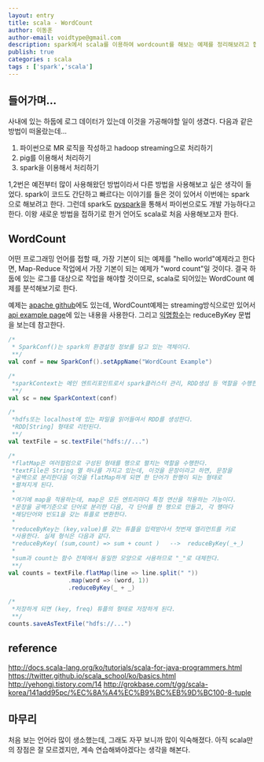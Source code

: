 ```yaml
---
layout: entry
title: scala - WordCount
author: 이동훈
author-email: voidtype@gmail.com
description: spark에서 scala를 이용하여 wordcount를 해보는 예제를 정리해보려고 합니다.
publish: true
categories : scala
tags : ['spark','scala']
---
```



## 들어가며...
사내에 있는 하둡에 로그 데이터가 있는데 이것을 가공해야할 일이 생겼다. 다음과 같은 방법이 떠올랐는데...
1. 파이썬으로 MR 로직을 작성하고 hadoop streaming으로 처리하기
2. pig를 이용해서 처리하기
3. spark을 이용해서 처리하기

1,2번은 예전부터 많이 사용해왔던 방법이라서 다른 방법을 사용해보고 싶은 생각이 들었다. spark이 코드도 간단하고 빠르다는 이야기를 들은 것이 있어서 이번에는 spark으로 해보려고 한다. 그런데 spark도 [pyspark][1]을 통해서 파이썬으로도 개발 가능하다고 한다. 이왕 새로운 방법을 접하기로 한거 언어도 scala로 처음 사용해보고자 한다.

## WordCount
어떤 프로그래밍 언어를 접할 때, 가장 기본이 되는 예제를 "hello world"예제라고 한다면, Map-Reduce 작업에서 가장 기본이 되는 예제가 "word count"일 것이다. 결국 하둡에 있는 로그를 대상으로 작업을 해야할 것이므로, scala로 되어있는 WordCount 예제를 분석해보기로 한다.

예제는 [apache github][2]에도 있는데, WordCount예제는 streaming방식으로만 있어서 [api example page][3]에 있는 내용을 사용한다. 그리고 [익명함수][5]는 reduceByKey 문법을 보는데 참고한다.


```scala
/*
 * SparkConf()는 spark의 환경설정 정보를 담고 있는 객체이다.
 **/
val conf = new SparkConf().setAppName("WordCount Example")

/*
 *sparkContext는 메인 엔트리포인트로서 spark클러스터 관리, RDD생성 등 역할을 수행한다.
 **/
val sc = new SparkContext(conf)

/*
 *hdfs또는 localhost에 있는 파일을 읽어들여서 RDD를 생성한다.
 *RDD[String] 형태로 리턴된다.
 **/
val textFile = sc.textFile("hdfs://...")

/*
 *flatMap은 여러컬럼으로 구성된 형태를 행으로 펼치는 역할을 수행한다.
 *textFile은 String 열 하나를 가지고 있는데, 이것을 문장이라고 하면, 문장을
 *공백으로 분리한다음 이것을 flatMap하게 되면 한 단어가 한행이 되는 형태로 
 *펼쳐지게 된다.
 *
 *여기에 map을 적용하는데, map은 모든 엔트리마다 특정 연산을 적용하는 기능이다.
 *문장을 공백기준으로 단어로 분리한 다음, 각 단어를 한 행으로 만들고, 각 행마다 
 *해당단어와 빈도1을 갖는 튜플로 변환한다.
 *
 *reduceByKey는 (key,value)를 갖는 튜플을 입력받아서 첫번재 엘리먼트를 키로
 *사용한다. 실제 형식은 다음과 같다.
 *reduceByKey( (sum,count) => sum + count )   -->  reduceByKey(_+_)
 *
 *sum과 count는 함수 전체에서 동일한 모양으로 사용하므로 "_"로 대체한다.
 **/
val counts = textFile.flatMap(line => line.split(" "))
                 .map(word => (word, 1))
                 .reduceByKey(_ + _)

/*
 *저장하게 되면 (key, freq) 튜플의 형태로 저장하게 된다. 
 **/
counts.saveAsTextFile("hdfs://...")
```


[1]: http://spark.apache.org/docs/latest/api/python
[2]: https://github.com/apache/spark/tree/branch-1.6/examples
[3]: http://spark.apache.org/examples.html
[4]: https://spark.apache.org/docs/latest/api.html
[5]: http://docs.scala-lang.org/ko/tutorials/tour/anonymous-function-syntax.html

## reference
<http://docs.scala-lang.org/ko/tutorials/scala-for-java-programmers.html>
<https://twitter.github.io/scala_school/ko/basics.html>
<http://yehongj.tistory.com/14>
<http://grokbase.com/t/gg/scala-korea/141add95pc/%EC%8A%A4%EC%B9%BC%EB%9D%BC100-8-tuple>

## 마무리
처음 보는 언어라 많이 생소했는데, 그래도 자꾸 보니까 많이 익숙해졌다.
아직 scala만의 장점은 잘 모르겠지만, 계속 연습해봐야겠다는 생각을 해본다.
